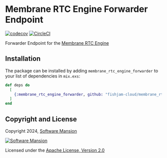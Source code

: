 # Membrane RTC Engine Forwarder Endpoint

[![codecov](https://codecov.io/gh/fishjam-cloud/membrane_rtc_engine/graph/badge.svg?token=ZPHQVR6WXB)](https://codecov.io/gh/fishjam-cloud/membrane_rtc_engine)
[![CircleCI](https://dl.circleci.com/status-badge/img/circleci/GYdMJX3ERMbXTmauvqgRKE/7B94kqtbCjtAfbnStg3PLn/tree/master.svg?style=svg)](https://dl.circleci.com/status-badge/redirect/circleci/GYdMJX3ERMbXTmauvqgRKE/7B94kqtbCjtAfbnStg3PLn/tree/master)

Forwarder Endpoint for the [Membrane RTC Engine](https://github.com/fishjam-cloud/membrane_rtc_engine)

## Installation

The package can be installed by adding `membrane_rtc_engine_forwarder` to your list of dependencies in `mix.exs`:

```elixir
def deps do
  [
    {:membrane_rtc_engine_forwarder, github: "fishjam-cloud/membrane_rtc_engine", sparse: "forwarder"}
  ]
end
```

## Copyright and License

Copyright 2024, [Software Mansion](https://swmansion.com/?utm_source=git&utm_medium=readme&utm_campaign=membrane_rtc_engine)

[![Software Mansion](https://logo.swmansion.com/logo?color=white&variant=desktop&width=200&tag=membrane-github)](https://swmansion.com/?utm_source=git&utm_medium=readme&utm_campaign=membrane_rtc_engine)

Licensed under the [Apache License, Version 2.0](LICENSE)
